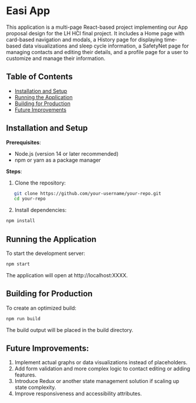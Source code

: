 # Easi App

This application is a multi-page React-based project implementing our App proposal design for the LH HCI final project. It includes a Home page with card-based navigation and modals, a History page for displaying time-based data visualizations and sleep cycle information, a SafetyNet page for managing contacts and editing their details, and a profile page for a user to customize and manage their information.

## Table of Contents
- [Installation and Setup](#installation-and-setup)
- [Running the Application](#running-the-application)
- [Building for Production](#building-for-production)
- [Future Improvements](#future-improvements)


## Installation and Setup
**Prerequisites**:
- Node.js (version 14 or later recommended)
- npm or yarn as a package manager

**Steps**:
1. Clone the repository:
```bash
   git clone https://github.com/your-username/your-repo.git
   cd your-repo
```


2. Install dependencies:
```bash
npm install
```

## Running the Application

To start the development server:

```bash
npm start
```

The application will open at http://localhost:XXXX.

## Building for Production

To create an optimized build:

```bash
npm run build
```

The build output will be placed in the build directory.

## Future Improvements:
1. Implement actual graphs or data visualizations instead of placeholders.
2. Add form validation and more complex logic to contact editing or adding features.
3. Introduce Redux or another state management solution if scaling up state complexity.
4. Improve responsiveness and accessibility attributes.
